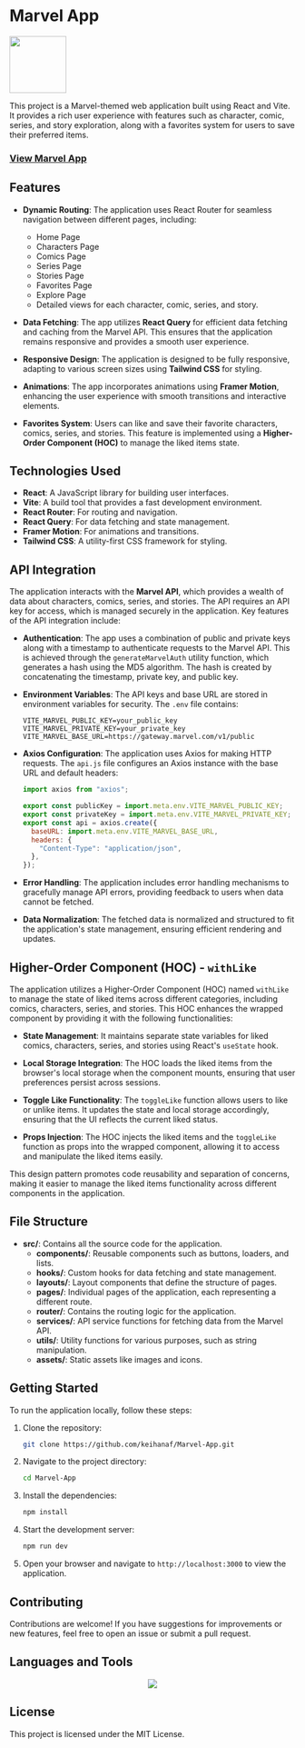 # Marvel App

<img src="https://user-images.githubusercontent.com/74038190/212257467-871d32b7-e401-42e8-a166-fcfd7baa4c6b.gif" width="100">

This project is a Marvel-themed web application built using React and Vite. It provides a rich user experience with features such as character, comic, series, and story exploration, along with a favorites system for users to save their preferred items.

<h3><a href="eloquent-kulfi-3291d8.netlify.app/">View Marvel App</a></h3>


## Features

- **Dynamic Routing**: The application uses React Router for seamless navigation between different pages, including:
  - Home Page
  - Characters Page
  - Comics Page
  - Series Page
  - Stories Page
  - Favorites Page
  - Explore Page
  - Detailed views for each character, comic, series, and story.

- **Data Fetching**: The app utilizes **React Query** for efficient data fetching and caching from the Marvel API. This ensures that the application remains responsive and provides a smooth user experience.

- **Responsive Design**: The application is designed to be fully responsive, adapting to various screen sizes using **Tailwind CSS** for styling.

- **Animations**: The app incorporates animations using **Framer Motion**, enhancing the user experience with smooth transitions and interactive elements.

- **Favorites System**: Users can like and save their favorite characters, comics, series, and stories. This feature is implemented using a **Higher-Order Component (HOC)** to manage the liked items state.

## Technologies Used

- **React**: A JavaScript library for building user interfaces.
- **Vite**: A build tool that provides a fast development environment.
- **React Router**: For routing and navigation.
- **React Query**: For data fetching and state management.
- **Framer Motion**: For animations and transitions.
- **Tailwind CSS**: A utility-first CSS framework for styling.

## API Integration

The application interacts with the **Marvel API**, which provides a wealth of data about characters, comics, series, and stories. The API requires an API key for access, which is managed securely in the application. Key features of the API integration include:

- **Authentication**: The app uses a combination of public and private keys along with a timestamp to authenticate requests to the Marvel API. This is achieved through the `generateMarvelAuth` utility function, which generates a hash using the MD5 algorithm. The hash is created by concatenating the timestamp, private key, and public key.

- **Environment Variables**: The API keys and base URL are stored in environment variables for security. The `.env` file contains:
  ```env
  VITE_MARVEL_PUBLIC_KEY=your_public_key
  VITE_MARVEL_PRIVATE_KEY=your_private_key
  VITE_MARVEL_BASE_URL=https://gateway.marvel.com/v1/public
  ```

- **Axios Configuration**: The application uses Axios for making HTTP requests. The `api.js` file configures an Axios instance with the base URL and default headers:
  ```javascript
  import axios from "axios";

  export const publicKey = import.meta.env.VITE_MARVEL_PUBLIC_KEY;
  export const privateKey = import.meta.env.VITE_MARVEL_PRIVATE_KEY;
  export const api = axios.create({
    baseURL: import.meta.env.VITE_MARVEL_BASE_URL,
    headers: {
      "Content-Type": "application/json",
    },
  });
  ```

- **Error Handling**: The application includes error handling mechanisms to gracefully manage API errors, providing feedback to users when data cannot be fetched.

- **Data Normalization**: The fetched data is normalized and structured to fit the application's state management, ensuring efficient rendering and updates.

## Higher-Order Component (HOC) - `withLike`

The application utilizes a Higher-Order Component (HOC) named `withLike` to manage the state of liked items across different categories, including comics, characters, series, and stories. This HOC enhances the wrapped component by providing it with the following functionalities:

- **State Management**: It maintains separate state variables for liked comics, characters, series, and stories using React's `useState` hook.

- **Local Storage Integration**: The HOC loads the liked items from the browser's local storage when the component mounts, ensuring that user preferences persist across sessions.

- **Toggle Like Functionality**: The `toggleLike` function allows users to like or unlike items. It updates the state and local storage accordingly, ensuring that the UI reflects the current liked status.

- **Props Injection**: The HOC injects the liked items and the `toggleLike` function as props into the wrapped component, allowing it to access and manipulate the liked items easily.

This design pattern promotes code reusability and separation of concerns, making it easier to manage the liked items functionality across different components in the application.

## File Structure

- **src/**: Contains all the source code for the application.
  - **components/**: Reusable components such as buttons, loaders, and lists.
  - **hooks/**: Custom hooks for data fetching and state management.
  - **layouts/**: Layout components that define the structure of pages.
  - **pages/**: Individual pages of the application, each representing a different route.
  - **router/**: Contains the routing logic for the application.
  - **services/**: API service functions for fetching data from the Marvel API.
  - **utils/**: Utility functions for various purposes, such as string manipulation.
  - **assets/**: Static assets like images and icons.

## Getting Started

To run the application locally, follow these steps:

1. Clone the repository:
   ```bash
   git clone https://github.com/keihanaf/Marvel-App.git
   ```

2. Navigate to the project directory:
   ```bash
   cd Marvel-App
   ```

3. Install the dependencies:
   ```bash
   npm install
   ```

4. Start the development server:
   ```bash
   npm run dev
   ```

5. Open your browser and navigate to `http://localhost:3000` to view the application.

## Contributing

Contributions are welcome! If you have suggestions for improvements or new features, feel free to open an issue or submit a pull request.

## Languages and Tools

<p align="center">
  <a href="https://skillicons.dev">
    <img src="https://skillicons.dev/icons?i=react,javascript,vite,tailwind,vscode" />
  </a>
</p>

## License

This project is licensed under the MIT License.

